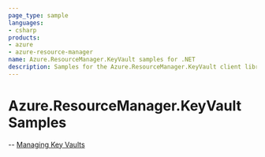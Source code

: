 ```yaml
---
page_type: sample
languages:
- csharp
products:
- azure
- azure-resource-manager
name: Azure.ResourceManager.KeyVault samples for .NET
description: Samples for the Azure.ResourceManager.KeyVault client library
---
```


# Azure.ResourceManager.KeyVault Samples

-- [Managing Key Vaults](https://github.com/Azure/azure-sdk-for-net/blob/main/sdk/network/Azure.ResourceManager.KeyVault/samples/Sample1_ManagingKeyVaults.md)
